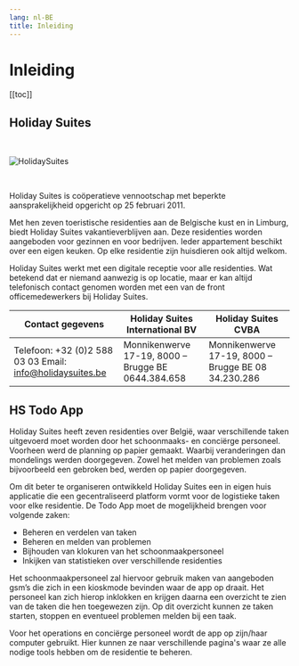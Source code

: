 ```yaml
---
lang: nl-BE
title: Inleiding
---
```


# Inleiding

[[toc]]

## Holiday Suites

<br>

![HolidaySuites](/img/Holidaysuites-logo.svg)

<br>

Holiday Suites is coöperatieve vennootschap met beperkte aansprakelijkheid opgericht op 25 februari 2011. 

Met hen zeven toeristische residenties aan de Belgische kust en in Limburg, biedt Holiday Suites vakantieverblijven aan. Deze residenties worden aangeboden voor gezinnen en voor bedrijven. Ieder appartement beschikt over een eigen keuken. Op elke residentie zijn huisdieren ook altijd welkom. 

Holiday Suites werkt met een digitale receptie voor alle residenties. Wat betekend dat er niemand aanwezig is op locatie, maar er kan altijd telefonisch contact genomen worden met een van de front officemedewerkers bij Holiday Suites. 

| Contact gegevens                                             | Holiday Suites International BV                    | Holiday Suites CVBA                                 |
|--------------------------------------------------------------|----------------------------------------------------|-----------------------------------------------------|
| Telefoon: +32 (0)2 588 03 03   Email:  info@holidaysuites.be | Monnikenwerve 17-19, 8000 – Brugge BE 0644.384.658 | Monnikenwerve 17-19, 8000 – Brugge BE 08 34.230.286 |

## HS Todo App

Holiday Suites heeft zeven residenties over België, waar verschillende taken uitgevoerd moet worden door het schoonmaaks- en conciërge personeel. Voorheen werd de planning op papier gemaakt. Waarbij veranderingen dan mondelings werden doorgegeven. Zowel het melden van problemen zoals bijvoorbeeld een gebroken bed, werden op papier doorgegeven.  

Om dit beter te organiseren ontwikkeld Holiday Suites een in eigen huis applicatie die een gecentraliseerd platform vormt voor de logistieke taken voor elke residentie. De Todo App moet de mogelijkheid brengen voor volgende zaken: 

- Beheren en verdelen van taken 
- Beheren en melden van problemen 
- Bijhouden van klokuren van het schoonmaakpersoneel 
- Inkijken van statistieken over verschillende residenties 

Het schoonmaakpersoneel zal hiervoor gebruik maken van aangeboden gsm’s die zich in een kioskmode bevinden waar de app op draait. Het personeel kan zich hierop inklokken en krijgen daarna een overzicht te zien van de taken die hen toegewezen zijn. Op dit overzicht kunnen ze taken starten, stoppen en eventueel problemen melden bij een taak. 

Voor het operations en conciërge personeel wordt de app op zijn/haar computer gebruikt. Hier kunnen ze naar verschillende pagina's waar ze alle nodige tools hebben om de residentie te beheren. 